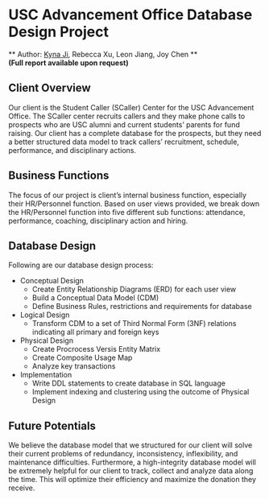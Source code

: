 # USC Advancement Office Database Design Project
** Author: [Kyna Ji](https://github.com/feiran-kyna-ji), Rebecca Xu, Leon Jiang, Joy Chen **  
**(Full report available upon request)**

## Client Overview 
Our client is the Student Caller (SCaller) Center for the USC Advancement Office. The SCaller center recruits callers and they make phone calls to prospects who are USC alumni and current students’ parents for fund raising. Our client has a complete database for the prospects, but they need a better structured data model to track callers’ recruitment, schedule, performance, and disciplinary actions.

## Business Functions

The focus of our project is client’s internal business function, especially their HR/Personnel function. Based on user views provided, we break down the HR/Personnel function into five different sub functions: attendance, performance, coaching, disciplinary action and hiring. 

## Database Design
Following are our database design process: 
* Conceptual Design
  - Create Entity Relationship Diagrams (ERD) for each user view
  - Build a Conceptual Data Model (CDM)
  - Define Business Rules, restrictions and requirements for database
* Logical Design
  - Transform CDM to a set of Third Normal Form (3NF) relations indicating all primary and foreign keys
* Physical Design
  - Create Procrocess Versis Entity Matrix
  - Create Composite Usage Map
  - Analyze key transactions
* Implementation
  - Write DDL statements to create database in SQL language
  - Implement indexing and clustering using the outcome of Physical Design
  
## Future Potentials 

We believe the database model that we structured for our client will solve their current problems of redundancy, inconsistency, inflexibility, and maintenance difficulties. Furthermore, a high-integrity database model will be extremely helpful for our client to track, collect and analyze data along the time. This will optimize their efficiency and maximize the donation they receive. 
